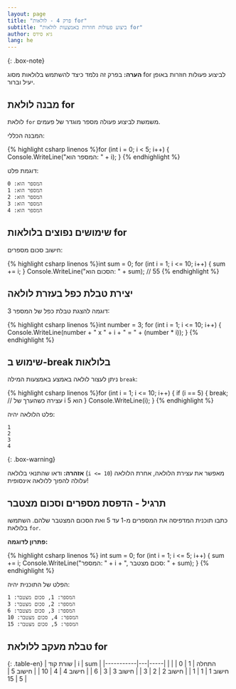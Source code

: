 ```yaml
---
layout: page
title: "פרק 4 - לולאות for"
subtitle: "ביצוע פעולות חוזרות באמצעות לולאות for"
author: גיא סידס
lang: he
---
```


{: .box-note}

**הערה:** בפרק זה נלמד כיצד להשתמש בלולאות מסוג for לביצוע פעולות חוזרות באופן יעיל וברור.

## מבנה לולאת for

לולאת `for` משמשת לביצוע פעולה מספר מוגדר של פעמים.

המבנה הכללי:

{% highlight csharp linenos %}for (int i = 0; i < 5; i++)
{
    Console.WriteLine("המספר הוא: " + i);
}
{% endhighlight %}

דוגמת פלט:

```
המספר הוא: 0
המספר הוא: 1
המספר הוא: 2
המספר הוא: 3
המספר הוא: 4
```

## שימושים נפוצים בלולאות for

חישוב סכום מספרים:

{% highlight csharp linenos %}int sum = 0;
for (int i = 1; i <= 10; i++)
{
    sum += i;
}
Console.WriteLine("הסכום הוא: " + sum); // 55
{% endhighlight %}

## יצירת טבלת כפל בעזרת לולאה

דוגמה להצגת טבלת כפל של המספר 3:

{% highlight csharp linenos %}int number = 3;
for (int i = 1; i <= 10; i++)
{
    Console.WriteLine(number + " x " + i + " = " + (number * i));
}
{% endhighlight %}

## שימוש ב-break בלולאות

ניתן לעצור לולאה באמצע באמצעות המילה `break`:

{% highlight csharp linenos %}for (int i = 1; i <= 10; i++)
{
    if (i == 5)
    {
        break; // עצירה כשהערך של i הוא 5
    }
    Console.WriteLine(i);
}
{% endhighlight %}

פלט הלולאה יהיה:

```
1
2
3
4
```


{: .box-warning}

**אזהרה:** ודאו שהתנאי בלולאה (`i <= 10`) מאפשר את עצירת הלולאה, אחרת הלולאה עלולה להפוך ללולאה אינסופית!

## תרגיל - הדפסת מספרים וסכום מצטבר

כתבו תוכנית המדפיסה את המספרים מ-1 עד 5 ואת הסכום המצטבר שלהם. השתמשו בלולאת `for`.

**פתרון לדוגמה:**

{% highlight csharp linenos %}
int sum = 0;
for (int i = 1; i <= 5; i++)
{
    sum += i;
    Console.WriteLine("המספר: " + i + ", סכום מצטבר: " + sum);
}
{% endhighlight %}

הפלט של התוכנית יהיה:

```
המספר: 1, סכום מצטבר: 1
המספר: 2, סכום מצטבר: 3
המספר: 3, סכום מצטבר: 6
המספר: 4, סכום מצטבר: 10
המספר: 5, סכום מצטבר: 15
```

## טבלת מעקב ללולאת for
{: .table-en}
| שורת קוד | i | sum |
|-----------|---|-----|
| התחלה    | 1 | 0   |
| חישוב 1   | 1 | 1   |
| חישוב 2   | 2 | 3   |
| חישוב 3   | 3 | 6   |
| חישוב 4   | 4 | 10  |
| חישוב 5   | 5 | 15  |
